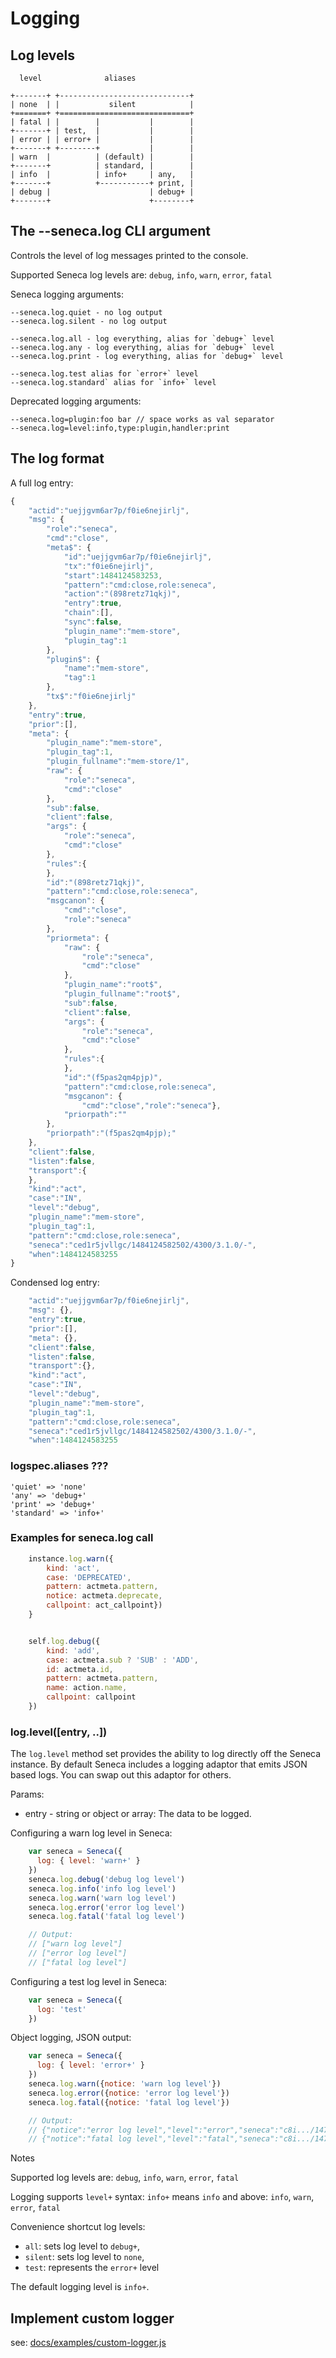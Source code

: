 Logging
=======

## Log levels

      level              aliases
      
    +-------+ +-----------------------------+
    | none  | |           silent            |
    +=======+ +=============================+
    | fatal | |        |           |        |
    +-------+ | test,  |           |        |
    | error | | error+ |           |        |
    +-------+ +--------+           |        |
    | warn  |          | (default) |        |
    +-------+          | standard, |        |
    | info  |          | info+     | any,   |
    +-------+          +-----------+ print, |
    | debug |                      | debug+ |
    +-------+                      +--------+


## The --seneca.log CLI argument

Controls the level of log messages printed to the console.

Supported Seneca log levels are: `debug`, `info`, `warn`, `error`, `fatal`

Seneca logging arguments:

    --seneca.log.quiet - no log output
    --seneca.log.silent - no log output

    --seneca.log.all - log everything, alias for `debug+` level
    --seneca.log.any - log everything, alias for `debug+` level
    --seneca.log.print - log everything, alias for `debug+` level

    --seneca.log.test alias for `error+` level
    --seneca.log.standard` alias for `info+` level

Deprecated logging arguments:

    --seneca.log=plugin:foo bar // space works as val separator
    --seneca.log=level:info,type:plugin,handler:print

## The log format

A full log entry:

```JavaScript
{
    "actid":"uejjgvm6ar7p/f0ie6nejirlj",
    "msg": {
        "role":"seneca",
        "cmd":"close",
        "meta$": {
            "id":"uejjgvm6ar7p/f0ie6nejirlj",
            "tx":"f0ie6nejirlj",
            "start":1484124583253,
            "pattern":"cmd:close,role:seneca",
            "action":"(898retz71qkj)",
            "entry":true,
            "chain":[],
            "sync":false,
            "plugin_name":"mem-store",
            "plugin_tag":1
        },
        "plugin$": {
            "name":"mem-store",
            "tag":1
        },
        "tx$":"f0ie6nejirlj"
    },
    "entry":true,
    "prior":[],
    "meta": {
        "plugin_name":"mem-store",
        "plugin_tag":1,
        "plugin_fullname":"mem-store/1",
        "raw": {
            "role":"seneca",
            "cmd":"close"
        },
        "sub":false,
        "client":false,
        "args": {
            "role":"seneca",
            "cmd":"close"
        },
        "rules":{
        },
        "id":"(898retz71qkj)",
        "pattern":"cmd:close,role:seneca",
        "msgcanon": {
            "cmd":"close",
            "role":"seneca"
        },
        "priormeta": {
            "raw": {
                "role":"seneca",
                "cmd":"close"
            },
            "plugin_name":"root$",
            "plugin_fullname":"root$",
            "sub":false,
            "client":false,
            "args": {
                "role":"seneca",
                "cmd":"close"
            },
            "rules":{
            },
            "id":"(f5pas2qm4pjp)",
            "pattern":"cmd:close,role:seneca",
            "msgcanon": {
                "cmd":"close","role":"seneca"},
            "priorpath":""
        },
        "priorpath":"(f5pas2qm4pjp);"
    },
    "client":false,
    "listen":false,
    "transport":{
    },
    "kind":"act",
    "case":"IN",
    "level":"debug",
    "plugin_name":"mem-store",
    "plugin_tag":1,
    "pattern":"cmd:close,role:seneca",
    "seneca":"ced1r5jvllgc/1484124582502/4300/3.1.0/-",
    "when":1484124583255
}
```

Condensed log entry:

```JavaScript
    "actid":"uejjgvm6ar7p/f0ie6nejirlj",
    "msg": {},
    "entry":true,
    "prior":[],
    "meta": {},
    "client":false,
    "listen":false,
    "transport":{},
    "kind":"act",
    "case":"IN",
    "level":"debug",
    "plugin_name":"mem-store",
    "plugin_tag":1,
    "pattern":"cmd:close,role:seneca",
    "seneca":"ced1r5jvllgc/1484124582502/4300/3.1.0/-",
    "when":1484124583255
```

### logspec.aliases ???

    'quiet' => 'none'
    'any' => 'debug+'
    'print' => 'debug+'
    'standard' => 'info+'
  


### Examples for seneca.log call

```JavaScript
    instance.log.warn({
        kind: 'act',
        case: 'DEPRECATED',
        pattern: actmeta.pattern,
        notice: actmeta.deprecate,
        callpoint: act_callpoint})
    }


    self.log.debug({
        kind: 'add',
        case: actmeta.sub ? 'SUB' : 'ADD',
        id: actmeta.id,
        pattern: actmeta.pattern,
        name: action.name,
        callpoint: callpoint
    })
```

### log.level([entry, ..])

The `log.level` method set provides the ability to log directly off the Seneca instance.
By default Seneca includes a logging adaptor that emits JSON based logs.
You can swap out this adaptor for others.

Params:

- entry - string or object or array: The data to be logged.

Configuring a warn log level in Seneca:

```JavaScript
    var seneca = Seneca({
      log: { level: 'warn+' }
    })
    seneca.log.debug('debug log level')
    seneca.log.info('info log level')
    seneca.log.warn('warn log level')
    seneca.log.error('error log level')
    seneca.log.fatal('fatal log level')

    // Output:
    // ["warn log level"]
    // ["error log level"]
    // ["fatal log level"]
```

Configuring a test log level in Seneca:

```JavaScript
    var seneca = Seneca({
      log: 'test'
    })
```

Object logging, JSON output:

```JavaScript
    var seneca = Seneca({
      log: { level: 'error+' }
    })
    seneca.log.warn({notice: 'warn log level'})
    seneca.log.error({notice: 'error log level'})
    seneca.log.fatal({notice: 'fatal log level'})

    // Output:
    // {"notice":"error log level","level":"error","seneca":"c8i.../147.../13586/3.0.0/-","when":1472737155055}
    // {"notice":"fatal log level","level":"fatal","seneca":"c8i.../147.../13586/3.0.0/-","when":1472737155060}
```

Notes

Supported log levels are: `debug`, `info`, `warn`, `error`, `fatal`

Logging supports `level+` syntax: `info+` means `info` and above: `info`, `warn`, `error`, `fatal`

Convenience shortcut log levels:

- `all`: sets log level to `debug+`,
- `silent`: sets log level to `none`,
- `test`: represents the `error+` level

The default logging level is `info+`.

## Implement custom logger

see: [docs/examples/custom-logger.js](../seneca_internals/docs/examples/custom-logger.js)
